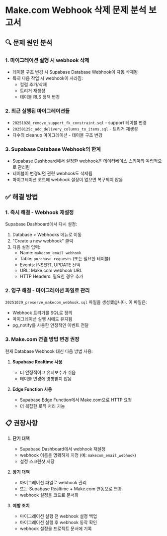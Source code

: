 # Make.com Webhook 삭제 문제 분석 보고서

## 🔍 문제 원인 분석

### 1. **마이그레이션 실행 시 webhook 삭제**
- 테이블 구조 변경 시 Supabase Database Webhook이 자동 삭제됨
- 특히 다음 작업 시 webhook이 사라짐:
  - 컬럼 추가/삭제
  - 트리거 재생성
  - 테이블 RLS 정책 변경

### 2. **최근 실행된 마이그레이션들**
- `20251028_remove_support_fk_constraint.sql` - support 테이블 변경
- `20250125c_add_delivery_columns_to_items.sql` - 트리거 재생성
- 다수의 cleanup 마이그레이션 - 테이블 구조 변경

### 3. **Supabase Database Webhook의 한계**
- Supabase Dashboard에서 설정한 webhook은 데이터베이스 스키마와 독립적으로 관리됨
- 테이블이 변경되면 관련 webhook도 삭제됨
- 마이그레이션 코드에 webhook 설정이 없으면 복구되지 않음

## ✅ 해결 방법

### 1. **즉시 해결 - Webhook 재설정**
Supabase Dashboard에서 다시 설정:
1. Database > Webhooks 메뉴로 이동
2. "Create a new webhook" 클릭
3. 다음 설정 입력:
   - Name: `makecom_email_webhook`
   - Table: `purchase_requests` (또는 필요한 테이블)
   - Events: INSERT, UPDATE 선택
   - URL: Make.com webhook URL
   - HTTP Headers: 필요한 경우 추가

### 2. **영구 해결 - 마이그레이션 파일로 관리**
`20251029_preserve_makecom_webhook.sql` 파일을 생성했습니다.
이 파일은:
- Webhook 트리거를 SQL로 정의
- 마이그레이션 실행 시에도 유지됨
- pg_notify를 사용한 안정적인 이벤트 전달

### 3. **Make.com 연결 방법 변경 권장**
현재 Database Webhook 대신 다음 방법 사용:
1. **Supabase Realtime 사용**
   - 더 안정적이고 유지보수가 쉬움
   - 테이블 변경에 영향받지 않음
   
2. **Edge Function 사용**
   - Supabase Edge Function에서 Make.com으로 HTTP 요청
   - 더 복잡한 로직 처리 가능

## 📋 권장사항

1. **단기 대책**
   - Supabase Dashboard에서 webhook 재설정
   - webhook 이름을 명확하게 지정 (예: `makecom_email_webhook`)
   - 설정 스크린샷 저장

2. **장기 대책**
   - 마이그레이션 파일로 webhook 관리
   - 또는 Supabase Realtime + Make.com 연동으로 변경
   - webhook 설정을 코드로 문서화

3. **예방 조치**
   - 마이그레이션 실행 전 webhook 설정 백업
   - 마이그레이션 실행 후 webhook 동작 확인
   - webhook 설정을 프로젝트 문서에 기록
